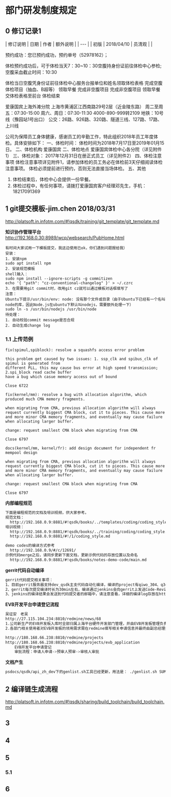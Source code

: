 ﻿# 部门研发制度规定

## 0 修订记录1
| 修订说明 | 日期 | 作者 | 额外说明 |
| --- |
| 初版 | 2018/04/10 | 员清观 |  |

预约成功：您已预约成功，预约单号（52978162）；

体检预约成功后，可于体检当天7：30~10：30空腹持身份证前往体检中心参检;空腹采血截止时间：10:30

体检当日空腹凭身份证前往体检中心服务台报单位和姓名领取体检表格
完成空腹体检项目（抽血、B超等）
领取早餐      完成非空腹项目
完成非空腹项目     领取早餐
交体检表格至前台
体检结束

爱康国宾上海外滩分院
上海市黄浦区江西南路29号2层（近金陵东路）
周二至周五：07:30-15:00
周六、周日：07:30-11:30
4000-890-999转2109
地铁：10号线（豫园站1号出口）
公交：26路、926路、320路、隧道三线、127路、17路、上川线


公司为保障员工身体健康，感谢员工的辛勤工作，特此组织2018年员工年度体检。具体安排如下：
一、体检时间：
体检时间为2018年7月17日至2019年01月15日。
二、体检机构
  爱康国宾
二、体检地点
  爱康国宾体检中心各分院（详见附件1）
三、体检对象：
  2017年12月31日在册正式员工（详见附件2）
四、体检注意事项
  体检注意事项详见附件1，请参加体检的员工务必在体检前3天仔细阅读体检注意事项。
  体检必须提前进行预约，否则无法直接当场体检。
五、其他
  1. 体检结束后，体检中心会提供一份早餐。
  1. 体检过程中，有任何事项，请拨打爱康国宾客户经理邓先生，手机：18217091369

## 1 git提交模板-jim.chen 2018/03/31
http://platsoft.in.infotm.com/#!qsdk/training/git_template/git_template.md

**知识协作管理平台**<br>
  http://192.168.0.30:8989/wcp/websearch/PubHome.html

```shell
有时间大家试用一下模板提交，我这边使用已ok，你们遇到问题报给我）
安装：
1. 安装npm
sudo apt install npm
2. 安装规范模板
shell输入：
sudo npm install --ignore-scripts -g commitizen
echo '{ "path": "cz-conventional-changelog" }' > ~/.czrc
3. 在需要用git commit时，改用git cz就可以通过模板对话框填写了
注意：
Ubuntu下提示/usr/bin/env: node: 没有那个文件或目录（由于Ubuntu下已经有一个名叫node的库，因此Node.js在ubuntu下默认叫nodejs，需要额外处理一下）
sudo ln -s /usr/bin/nodejs /usr/bin/node
待处理：
1. 自动校验commit message是否合规
2. 自动生成change log
```

### 1.1 上传范例

    fix(spimul,spiblock): resolve a squashfs access error problem

    this problem get caused by two issues: 1. ssp_clk and spibus_clk of spimul is generated from
    different PLL, this may cause bus error at high speed transmission; 2.spi_block read cache buffer
    have a bug which casue memory access out of bound

    Close 6722

    fix(kernel/mm): resolve a bug with allocation algorithm, which produced much CMA memory fragments.

    when migrating from CMA, previous allocation algorithm will always request currently biggest CMA block, cut it to pieces. This cause more and more minor CMA memory fragments, and eventually may cause failure when allocating larger buffer.

    change: request smallest CMA block when migrating from CMA

    Close 6797

    docs(kernel/mm, kernel/fr): add design document for independent fr mempool design

    when migrating from CMA, previous allocation algorithm will always request currently biggest CMA block, cut it to pieces. This cause more and more minor CMA memory fragments, and eventually may cause failure when allocating larger buffer.

    change: request smallest CMA block when migrating from CMA

    Close 6797


**内部编程规范**
```bash
下面是编程规范的文档及培训视频，供大家参考。
规范文档：
  http://192.168.0.9:8881/#!qsdk/books/../templates/coding/coding_style.md
培训视频：
  http://192.168.0.9:8881/#!qsdk/books/../training/coding/coding_style.md
  http://192.168.0.9:8881/#!/1/coding_style.md

demo codes的编译方式参考
  http://192.168.0.9/#/c/12691/
示例代码merge之后，请同步更新下面文档，更新示例代码的存放位置以及命名
  http://192.168.0.9:8881/#!qsdk/books/notes-demo-code/main.md
```

**gerrit代码自动编译**
```bash
gerrit代码提交相关事项：
1、目前gerrit服务器支持dev_qsdk主支代码自动化编译，编译的project有qiwo_304、q3evb_v1.1、q3fevb_va、apollo3_evb、apollo-eco-3550e_evb
2、gerrit每次提交编译时长为30min左右，编译通过jenkins会向gerrit上发送Code-Review+1 Verified+1， 编译失败jenkins会发送Code-Review-1 Verified-1，请merge时耐心等待jenkins的编译结果
3、jenkins的编译结果会发送到代码提交者的邮箱中，请注意查看，详细的编译log存放在http://192.168.0.6/results，编译失败后请及时修正，以免耽误开发进度
```

**EVB开发平台申请登记流程**
```bash
吴征安　老吴
http://27.115.104.234:8810/redmine/news/68
1.公司新生产的EVB开发板入库时全部归属上海平台硬件开发部门管理，并由EVB开发板管理负责人对EVB开发板进行统一编号，并记入《固定资产表》中予以管理。
2.各部门相关使用者对EVB开发板的领用需求需在redmine填写相关申请信息并最终由副总经理批准后，方可由EVB开发平台管理部门发放

http://180.168.66.238:8810/redmine/projects
http://180.168.66.238:8810/redmine/projects/evb_application
    EVB开发平台申请登记
    审批流程：申请人申请->预审人预审->审核人审批
```
**文档产生**
```bash
psdocs/qsdk/api_zh_dev下的genlist.sh工具已经更新，用法是： ./genlist.sh SUMMARY.md applist.md
```



## 2 编译链生成流程
  http://platsoft.in.infotm.com/#!qsdk/sharing/build_toolchain/build_toolchain.md

## 3

## 4

## 5
### 5.1

## 6
